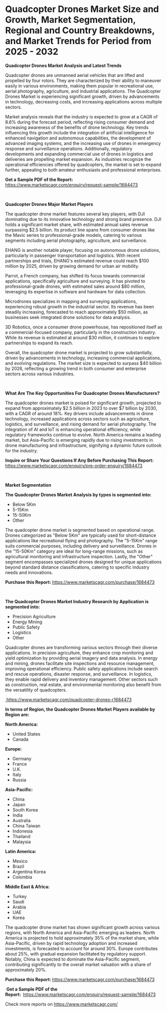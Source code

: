 <p><h1>Quadcopter Drones Market Size and Growth, Market Segmentation, Regional and Country Breakdowns, and Market Trends for Period from 2025 -  2032</h1></p><p><strong>Quadcopter Drones Market Analysis and Latest Trends</strong></p>
<p><p>Quadcopter drones are unmanned aerial vehicles that are lifted and propelled by four rotors. They are characterized by their ability to maneuver easily in various environments, making them popular in recreational use, aerial photography, agriculture, and industrial applications. The Quadcopter Drones Market is experiencing significant growth, driven by advancements in technology, decreasing costs, and increasing applications across multiple sectors.</p><p>Market analysis reveals that the industry is expected to grow at a CAGR of 8.6% during the forecast period, reflecting rising consumer demand and increasing awareness of the benefits of drone technology. Key trends influencing this growth include the integration of artificial intelligence for enhanced navigation and autonomous capabilities, the development of advanced imaging systems, and the increasing use of drones in emergency response and surveillance operations. Additionally, regulatory developments and expanding commercial use of drones in logistics and deliveries are propelling market expansion. As industries recognize the operational efficiencies offered by quadcopters, the market is set to expand further, appealing to both amateur enthusiasts and professional enterprises.</p></p>
<p><strong>Get a Sample PDF of the Report:&nbsp;</strong> <a href="https://www.marketscagr.com/enquiry/request-sample/1684473?utm_campaign=3188&utm_medium=2&utm_source=Github&utm_content=ia&utm_term=08042025&utm_id=quadcopter-drones">https://www.marketscagr.com/enquiry/request-sample/1684473</a></p>
<p>&nbsp;</p>
<p><strong>Quadcopter Drones Major Market Players</strong></p>
<p><p>The quadcopter drone market features several key players, with DJI dominating due to its innovative technology and strong brand presence. DJI holds a significant market share, with estimated annual sales revenue surpassing $2.5 billion. Its product line spans from consumer drones like the Mavic series to professional-grade models, catering to various segments including aerial photography, agriculture, and surveillance.</p><p>EHANG is another notable player, focusing on autonomous drone solutions, particularly in passenger transportation and logistics. With recent partnerships and trials, EHANG's estimated revenue could reach $100 million by 2025, driven by growing demand for urban air mobility.</p><p>Parrot, a French company, has shifted its focus towards commercial applications, specifically agriculture and surveying. It has pivoted to professional-grade drones, with estimated sales around $80 million, leveraging its expertise in software and hardware for data collection.</p><p>Microdrones specializes in mapping and surveying applications, experiencing robust growth in the industrial sector. Its revenue has been steadily increasing, forecasted to reach approximately $50 million, as businesses seek integrated drone solutions for data analysis.</p><p>3D Robotics, once a consumer drone powerhouse, has repositioned itself as a commercial-focused company, particularly in the construction industry. While its revenue is estimated at around $30 million, it continues to explore partnerships to expand its reach.</p><p>Overall, the quadcopter drone market is projected to grow substantially, driven by advancements in technology, increasing commercial applications, and evolving regulations. The market size is expected to surpass $40 billion by 2026, reflecting a growing trend in both consumer and enterprise sectors across various industries.</p></p>
<p>&nbsp;</p>
<p><strong>What Are The Key Opportunities For Quadcopter Drones Manufacturers?</strong></p>
<p><p>The quadcopter drones market is poised for significant growth, projected to expand from approximately $2.5 billion in 2023 to over $7 billion by 2030, with a CAGR of around 18%. Key drivers include advancements in drone technology, increased applications across sectors such as agriculture, logistics, and surveillance, and rising demand for aerial photography. The integration of AI and IoT is enhancing operational efficiency, while regulatory frameworks continue to evolve. North America remains a leading market, but Asia-Pacific is emerging rapidly due to rising investments in drone manufacturing and infrastructure, signifying a dynamic future outlook for the industry.</p></p>
<p><strong>Inquire or Share Your Questions If Any Before Purchasing This Report:</strong> <a href="https://www.marketscagr.com/enquiry/pre-order-enquiry/1684473?utm_campaign=3188&utm_medium=2&utm_source=Github&utm_content=ia&utm_term=08042025&utm_id=quadcopter-drones">https://www.marketscagr.com/enquiry/pre-order-enquiry/1684473</a></p>
<p>&nbsp;</p>
<p><strong>Market Segmentation</strong></p>
<p><strong>The Quadcopter Drones Market Analysis by types is segmented into:</strong></p>
<p><ul><li>Below 5Km</li><li>5-15Km</li><li>15-50Km</li><li>Other</li></ul></p>
<p><p>The quadcopter drone market is segmented based on operational range. Drones categorized as "Below 5Km" are typically used for short-distance applications like recreational flying and photography. The "5-15Km" range suits commercial purposes, including delivery and surveillance. Drones in the "15-50Km" category are ideal for long-range missions, such as agricultural monitoring and infrastructure inspection. Lastly, the "Other" segment encompasses specialized drones designed for unique applications beyond standard distance classifications, catering to specific industry needs and innovations.</p></p>
<p><strong>Purchase this Report:&nbsp;</strong><a href="https://www.marketscagr.com/purchase/1684473?utm_campaign=3188&utm_medium=2&utm_source=Github&utm_content=ia&utm_term=08042025&utm_id=quadcopter-drones">https://www.marketscagr.com/purchase/1684473</a></p>
<p>&nbsp;</p>
<p><strong>The Quadcopter Drones Market Industry Research by Application is segmented into:</strong></p>
<p><ul><li>Precision Agriculture</li><li>Energy Mining</li><li>Public Safety</li><li>Logistics</li><li>Other</li></ul></p>
<p><p>Quadcopter drones are transforming various sectors through their diverse applications. In precision agriculture, they enhance crop monitoring and yield optimization by providing aerial imagery and data analysis. In energy and mining, drones facilitate site inspections and resource management, improving operational efficiency. Public safety applications include search and rescue operations, disaster response, and surveillance. In logistics, they enable rapid delivery and inventory management. Other sectors such as construction, real estate, and environmental monitoring also benefit from the versatility of quadcopters.</p></p>
<p><a href="https://www.marketscagr.com/quadcopter-drones-r1684473?utm_campaign=3188&utm_medium=2&utm_source=Github&utm_content=ia&utm_term=08042025&utm_id=quadcopter-drones">&nbsp;https://www.marketscagr.com/quadcopter-drones-r1684473</a></p>
<p><strong>In terms of Region, the Quadcopter Drones Market Players available by Region are:</strong></p>
<p>
    <p> <strong> North America: </strong>
        <ul>
            <li>United States</li>
            <li>Canada</li>
        </ul>
        </p> 
    <p> <strong> Europe: </strong>
        <ul>
            <li>Germany</li>
            <li>France</li>
            <li>U.K.</li>
            <li>Italy</li>
            <li>Russia</li>
        </ul>
        </p> 
    <p> <strong> Asia-Pacific: </strong>
        <ul>
            <li>China</li>
            <li>Japan</li>
            <li>South Korea</li>
            <li>India</li>
            <li>Australia</li>
            <li>China Taiwan</li>
            <li>Indonesia</li>
            <li>Thailand</li>
            <li>Malaysia</li>
        </ul>
        </p> 
    <p> <strong> Latin America: </strong>
        <ul>
            <li>Mexico</li>
            <li>Brazil</li>
            <li>Argentina Korea</li>
            <li>Colombia</li>
        </ul>
        </p> 
    <p> <strong> Middle East & Africa: </strong>
        <ul>
            <li>Turkey</li>
            <li>Saudi</li>
            <li>Arabia</li>
            <li>UAE</li>
            <li>Korea</li>
        </ul>
    </p>
    </p>
<p><p>The quadcopter drone market has shown significant growth across various regions, with North America and Asia-Pacific emerging as leaders. North America is projected to hold approximately 35% of the market share, while Asia-Pacific, driven by rapid technology adoption and increased investments, is forecasted to account for around 30%. Europe contributes about 25%, with gradual expansion facilitated by regulatory support. Notably, China is expected to dominate the Asia-Pacific segment, contributing significantly to the overall market valuation with a share of approximately 20%.</p></p>
<p><strong>Purchase this Report: </strong><a href="https://www.marketscagr.com/purchase/1684473?utm_campaign=3188&utm_medium=2&utm_source=Github&utm_content=ia&utm_term=08042025&utm_id=quadcopter-drones">https://www.marketscagr.com/purchase/1684473</a></p>
<p>&nbsp;<strong>Get a Sample PDF of the Report:&nbsp;&nbsp;</strong><a href="https://www.marketscagr.com/enquiry/request-sample/1684473?utm_campaign=3188&utm_medium=2&utm_source=Github&utm_content=ia&utm_term=08042025&utm_id=quadcopter-drones">https://www.marketscagr.com/enquiry/request-sample/1684473</a></p>
<p><strong></strong></p>
<p>Check more reports on <a href="https://www.marketscagr.com/?utm_campaign=3188&utm_medium=2&utm_source=Github&utm_content=ia&utm_term=08042025&utm_id=quadcopter-drones">https://www.marketscagr.com/</a></p>
